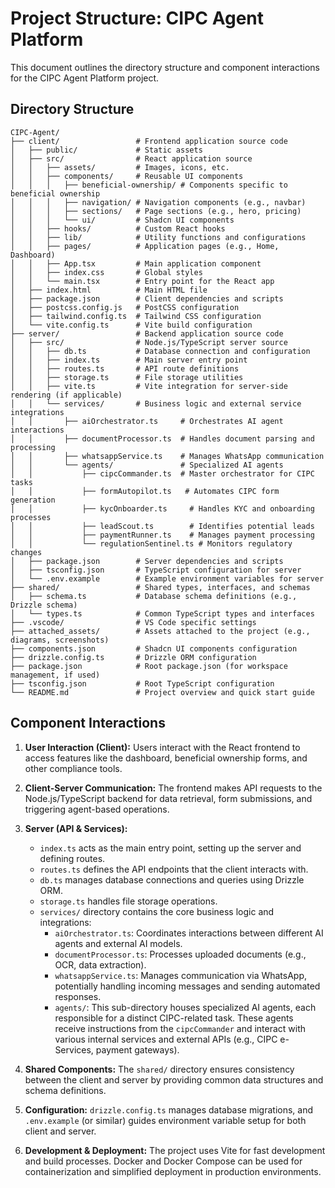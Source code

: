 # Project Structure: CIPC Agent Platform

This document outlines the directory structure and component interactions for the CIPC Agent Platform project.

## Directory Structure

```
CIPC-Agent/
├── client/                 # Frontend application source code
│   ├── public/             # Static assets
│   ├── src/                # React application source
│   │   ├── assets/         # Images, icons, etc.
│   │   ├── components/     # Reusable UI components
│   │   │   ├── beneficial-ownership/ # Components specific to beneficial ownership
│   │   │   ├── navigation/ # Navigation components (e.g., navbar)
│   │   │   ├── sections/   # Page sections (e.g., hero, pricing)
│   │   │   └── ui/         # Shadcn UI components
│   │   ├── hooks/          # Custom React hooks
│   │   ├── lib/            # Utility functions and configurations
│   │   ├── pages/          # Application pages (e.g., Home, Dashboard)
│   │   ├── App.tsx         # Main application component
│   │   ├── index.css       # Global styles
│   │   └── main.tsx        # Entry point for the React app
│   ├── index.html          # Main HTML file
│   ├── package.json        # Client dependencies and scripts
│   ├── postcss.config.js   # PostCSS configuration
│   ├── tailwind.config.ts  # Tailwind CSS configuration
│   └── vite.config.ts      # Vite build configuration
├── server/                 # Backend application source code
│   ├── src/                # Node.js/TypeScript server source
│   │   ├── db.ts           # Database connection and configuration
│   │   ├── index.ts        # Main server entry point
│   │   ├── routes.ts       # API route definitions
│   │   ├── storage.ts      # File storage utilities
│   │   ├── vite.ts         # Vite integration for server-side rendering (if applicable)
│   │   └── services/       # Business logic and external service integrations
│   │       ├── aiOrchestrator.ts     # Orchestrates AI agent interactions
│   │       ├── documentProcessor.ts  # Handles document parsing and processing
│   │       ├── whatsappService.ts    # Manages WhatsApp communication
│   │       └── agents/               # Specialized AI agents
│   │           ├── cipcCommander.ts  # Master orchestrator for CIPC tasks
│   │           ├── formAutopilot.ts   # Automates CIPC form generation
│   │           ├── kycOnboarder.ts     # Handles KYC and onboarding processes
│   │           ├── leadScout.ts        # Identifies potential leads
│   │           ├── paymentRunner.ts    # Manages payment processing
│   │           └── regulationSentinel.ts # Monitors regulatory changes
│   ├── package.json        # Server dependencies and scripts
│   ├── tsconfig.json       # TypeScript configuration for server
│   └── .env.example        # Example environment variables for server
├── shared/                 # Shared types, interfaces, and schemas
│   ├── schema.ts           # Database schema definitions (e.g., Drizzle schema)
│   └── types.ts            # Common TypeScript types and interfaces
├── .vscode/                # VS Code specific settings
├── attached_assets/        # Assets attached to the project (e.g., diagrams, screenshots)
├── components.json         # Shadcn UI components configuration
├── drizzle.config.ts       # Drizzle ORM configuration
├── package.json            # Root package.json (for workspace management, if used)
├── tsconfig.json           # Root TypeScript configuration
└── README.md               # Project overview and quick start guide
```

## Component Interactions

1.  **User Interaction (Client):** Users interact with the React frontend to access features like the dashboard, beneficial ownership forms, and other compliance tools.

2.  **Client-Server Communication:** The frontend makes API requests to the Node.js/TypeScript backend for data retrieval, form submissions, and triggering agent-based operations.

3.  **Server (API & Services):**
    *   `index.ts` acts as the main entry point, setting up the server and defining routes.
    *   `routes.ts` defines the API endpoints that the client interacts with.
    *   `db.ts` manages database connections and queries using Drizzle ORM.
    *   `storage.ts` handles file storage operations.
    *   `services/` directory contains the core business logic and integrations:
        *   `aiOrchestrator.ts`: Coordinates interactions between different AI agents and external AI models.
        *   `documentProcessor.ts`: Processes uploaded documents (e.g., OCR, data extraction).
        *   `whatsappService.ts`: Manages communication via WhatsApp, potentially handling incoming messages and sending automated responses.
        *   `agents/`: This sub-directory houses specialized AI agents, each responsible for a distinct CIPC-related task. These agents receive instructions from the `cipcCommander` and interact with various internal services and external APIs (e.g., CIPC e-Services, payment gateways).

4.  **Shared Components:** The `shared/` directory ensures consistency between the client and server by providing common data structures and schema definitions.

5.  **Configuration:** `drizzle.config.ts` manages database migrations, and `.env.example` (or similar) guides environment variable setup for both client and server.

6.  **Development & Deployment:** The project uses Vite for fast development and build processes. Docker and Docker Compose can be used for containerization and simplified deployment in production environments.